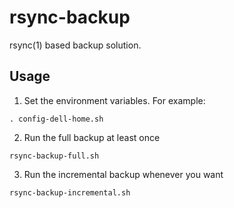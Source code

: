 # rsync-backup

rsync(1) based backup solution.

## Usage

1. Set the environment variables. For example:

```
. config-dell-home.sh
```

2. Run the full backup at least once

```
rsync-backup-full.sh
```

3. Run the incremental backup whenever you want

```
rsync-backup-incremental.sh
```
